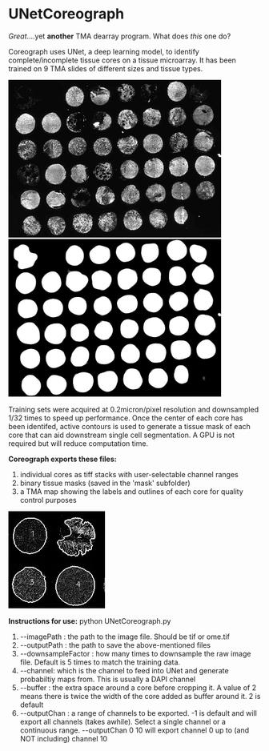 # UNetCoreograph

*Great*....yet **another** TMA dearray program. What does *this* one do?

Coreograph uses UNet, a deep learning model, to identify complete/incomplete tissue cores on a tissue microarray. It has been trained on 9 TMA slides of different sizes and tissue types. 

<img src="/images/raw.jpg" width="425" height="315" /> <img src="/images/probmap.jpg" width="425" height="315" />

Training sets were acquired at 0.2micron/pixel resolution and downsampled 1/32 times to speed up performance. Once the center of each core has been identifed, active contours is used to generate a tissue mask of each core that can aid downstream single cell segmentation. A GPU is not required but will reduce computation time.

**Coreograph exports these files:**
1. individual cores as tiff stacks with user-selectable channel ranges
2. binary tissue masks (saved in the 'mask' subfolder)
3. a TMA map showing the labels and outlines of each core for quality control purposes

![map](/images/TMA_MAP.jpg)

**Instructions for use:**
python UNetCoreograph.py
1. --imagePath : the path to the image file. Should be tif or ome.tif
2. --outputPath : the path to save the above-mentioned files
3. --downsampleFactor : how many times to downsample the raw image file. Default is 5 times to match the training data.
4. --channel: which is the channel to feed into UNet and generate probabiltiy maps from. This is usually a DAPI channel
5. --buffer : the extra space around a core before cropping it. A value of 2 means there is twice the width of the core added as buffer around it. 2 is default
6. --outputChan : a range of channels to be exported. -1 is default and will export all channels (takes awhile). Select a single channel or a continuous range. --outputChan 0 10 will export channel 0 up to (and NOT including) channel 10

